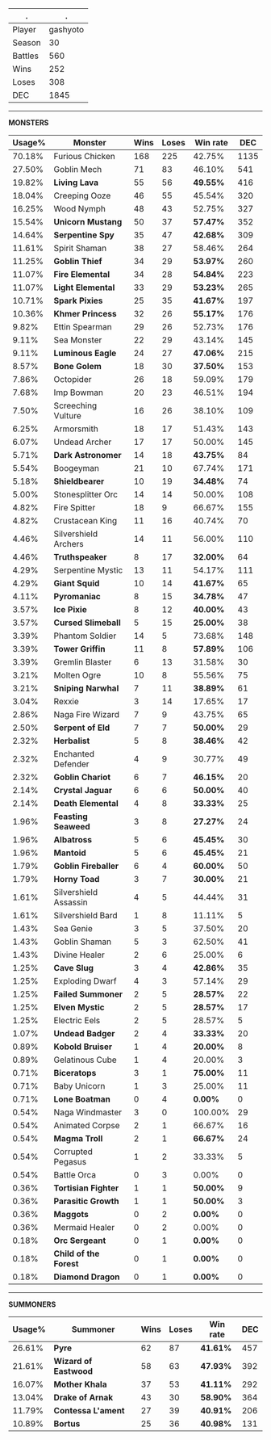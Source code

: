 .|.
|-|-
Player|gashyoto
Season|30
Battles|560
Wins|252
Loses|308
DEC|1845

---
**MONSTERS**

Usage%|Monster|Wins|Loses|Win rate|DEC|
-|-|-|-|-|-|
70.18%|Furious Chicken|168|225|42.75%|1135|
27.50%|Goblin Mech|71|83|46.10%|541|
19.82%|**Living Lava**|55|56|**49.55%**|416|
18.04%|Creeping Ooze|46|55|45.54%|320|
16.25%|Wood Nymph|48|43|52.75%|327|
15.54%|**Unicorn Mustang**|50|37|**57.47%**|352|
14.64%|**Serpentine Spy**|35|47|**42.68%**|309|
11.61%|Spirit Shaman|38|27|58.46%|264|
11.25%|**Goblin Thief**|34|29|**53.97%**|260|
11.07%|**Fire Elemental**|34|28|**54.84%**|223|
11.07%|**Light Elemental**|33|29|**53.23%**|265|
10.71%|**Spark Pixies**|25|35|**41.67%**|197|
10.36%|**Khmer Princess**|32|26|**55.17%**|176|
9.82%|Ettin Spearman|29|26|52.73%|176|
9.11%|Sea Monster|22|29|43.14%|145|
9.11%|**Luminous Eagle**|24|27|**47.06%**|215|
8.57%|**Bone Golem**|18|30|**37.50%**|153|
7.86%|Octopider|26|18|59.09%|179|
7.68%|Imp Bowman|20|23|46.51%|194|
7.50%|Screeching Vulture|16|26|38.10%|109|
6.25%|Armorsmith|18|17|51.43%|143|
6.07%|Undead Archer|17|17|50.00%|145|
5.71%|**Dark Astronomer**|14|18|**43.75%**|84|
5.54%|Boogeyman|21|10|67.74%|171|
5.18%|**Shieldbearer**|10|19|**34.48%**|74|
5.00%|Stonesplitter Orc|14|14|50.00%|108|
4.82%|Fire Spitter|18|9|66.67%|155|
4.82%|Crustacean King|11|16|40.74%|70|
4.46%|Silvershield Archers|14|11|56.00%|110|
4.46%|**Truthspeaker**|8|17|**32.00%**|64|
4.29%|Serpentine Mystic|13|11|54.17%|111|
4.29%|**Giant Squid**|10|14|**41.67%**|65|
4.11%|**Pyromaniac**|8|15|**34.78%**|47|
3.57%|**Ice Pixie**|8|12|**40.00%**|43|
3.57%|**Cursed Slimeball**|5|15|**25.00%**|38|
3.39%|Phantom Soldier|14|5|73.68%|148|
3.39%|**Tower Griffin**|11|8|**57.89%**|106|
3.39%|Gremlin Blaster|6|13|31.58%|30|
3.21%|Molten Ogre|10|8|55.56%|75|
3.21%|**Sniping Narwhal**|7|11|**38.89%**|61|
3.04%|Rexxie|3|14|17.65%|17|
2.86%|Naga Fire Wizard|7|9|43.75%|65|
2.50%|**Serpent of Eld**|7|7|**50.00%**|29|
2.32%|**Herbalist**|5|8|**38.46%**|42|
2.32%|Enchanted Defender|4|9|30.77%|49|
2.32%|**Goblin Chariot**|6|7|**46.15%**|20|
2.14%|**Crystal Jaguar**|6|6|**50.00%**|40|
2.14%|**Death Elemental**|4|8|**33.33%**|25|
1.96%|**Feasting Seaweed**|3|8|**27.27%**|24|
1.96%|**Albatross**|5|6|**45.45%**|30|
1.96%|**Mantoid**|5|6|**45.45%**|21|
1.79%|**Goblin Fireballer**|6|4|**60.00%**|50|
1.79%|**Horny Toad**|3|7|**30.00%**|21|
1.61%|Silvershield Assassin|4|5|44.44%|31|
1.61%|Silvershield Bard|1|8|11.11%|5|
1.43%|Sea Genie|3|5|37.50%|20|
1.43%|Goblin Shaman|5|3|62.50%|41|
1.43%|Divine Healer|2|6|25.00%|6|
1.25%|**Cave Slug**|3|4|**42.86%**|35|
1.25%|Exploding Dwarf|4|3|57.14%|29|
1.25%|**Failed Summoner**|2|5|**28.57%**|22|
1.25%|**Elven Mystic**|2|5|**28.57%**|17|
1.25%|Electric Eels|2|5|28.57%|5|
1.07%|**Undead Badger**|2|4|**33.33%**|20|
0.89%|**Kobold Bruiser**|1|4|**20.00%**|8|
0.89%|Gelatinous Cube|1|4|20.00%|3|
0.71%|**Biceratops**|3|1|**75.00%**|11|
0.71%|Baby Unicorn|1|3|25.00%|11|
0.71%|**Lone Boatman**|0|4|**0.00%**|0|
0.54%|Naga Windmaster|3|0|100.00%|29|
0.54%|Animated Corpse|2|1|66.67%|16|
0.54%|**Magma Troll**|2|1|**66.67%**|24|
0.54%|Corrupted Pegasus|1|2|33.33%|5|
0.54%|Battle Orca|0|3|0.00%|0|
0.36%|**Tortisian Fighter**|1|1|**50.00%**|9|
0.36%|**Parasitic Growth**|1|1|**50.00%**|3|
0.36%|**Maggots**|0|2|**0.00%**|0|
0.36%|Mermaid Healer|0|2|0.00%|0|
0.18%|**Orc Sergeant**|0|1|**0.00%**|0|
0.18%|**Child of the Forest**|0|1|**0.00%**|0|
0.18%|**Diamond Dragon**|0|1|**0.00%**|0|

---
**SUMMONERS**

Usage%|Summoner|Wins|Loses|Win rate|DEC|
-|-|-|-|-|-|
26.61%|**Pyre**|62|87|**41.61%**|457|
21.61%|**Wizard of Eastwood**|58|63|**47.93%**|392|
16.07%|**Mother Khala**|37|53|**41.11%**|292|
13.04%|**Drake of Arnak**|43|30|**58.90%**|364|
11.79%|**Contessa L'ament**|27|39|**40.91%**|206|
10.89%|**Bortus**|25|36|**40.98%**|131|
